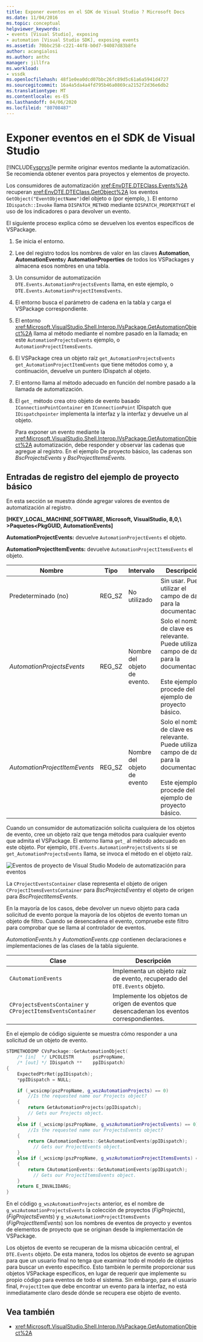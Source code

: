 ```yaml
---
title: Exponer eventos en el SDK de Visual Studio ? Microsoft Docs
ms.date: 11/04/2016
ms.topic: conceptual
helpviewer_keywords:
- events [Visual Studio], exposing
- automation [Visual Studio SDK], exposing events
ms.assetid: 70bbc258-c221-44f8-b0d7-94087d83b8fe
author: acangialosi
ms.author: anthc
manager: jillfra
ms.workload:
- vssdk
ms.openlocfilehash: 48f1e0ea0dcd07bbc26fc89d5c61a6a5941d4727
ms.sourcegitcommit: 16a4a5da4a4fd795b46a0869ca2152f2d36e6db2
ms.translationtype: MT
ms.contentlocale: es-ES
ms.lasthandoff: 04/06/2020
ms.locfileid: "80708487"
---
```

# <a name="expose-events-in-the-visual-studio-sdk"></a>Exponer eventos en el SDK de Visual Studio
[!INCLUDE[vsprvs](../../code-quality/includes/vsprvs_md.md)]le permite originar eventos mediante la automatización. Se recomienda obtener eventos para proyectos y elementos de proyecto.

 Los consumidores de automatización <xref:EnvDTE.DTEClass.Events%2A> recuperan <xref:EnvDTE.DTEClass.GetObject%2A> los eventos `GetObject("EventObjectName")`del objeto o (por ejemplo, ). El entorno `IDispatch::Invoke` llama `DISPATCH_METHOD` mediante `DISPATCH_PROPERTYGET` el uso de los indicadores o para devolver un evento.

 El siguiente proceso explica cómo se devuelven los eventos específicos de VSPackage.

1. Se inicia el entorno.

2. Lee del registro todos los nombres de valor en las claves **Automation**, **AutomationEvents**y **AutomationProperties** de todos los VSPackages y almacena esos nombres en una tabla.

3. Un consumidor de automatización `DTE.Events.AutomationProjectsEvents` llama, en este ejemplo, o `DTE.Events.AutomationProjectItemsEvents`.

4. El entorno busca el parámetro de cadena en la tabla y carga el VSPackage correspondiente.

5. El entorno <xref:Microsoft.VisualStudio.Shell.Interop.IVsPackage.GetAutomationObject%2A> llama al método mediante el nombre pasado en la llamada; en este `AutomationProjectsEvents` ejemplo, o `AutomationProjectItemsEvents`.

6. El VSPackage crea un objeto raíz `get_AutomationProjectsEvents` `get_AutomationProjectItemEvents` que tiene métodos como y, a continuación, devuelve un puntero IDispatch al objeto.

7. El entorno llama al método adecuado en función del nombre pasado a la llamada de automatización.

8. El `get_` método crea otro objeto de evento basado `IConnectionPointContainer` en `IConnectionPoint` IDispatch que `IDispatchpointer` implementa la interfaz y la interfaz y devuelve un al objeto.

   Para exponer un evento mediante la <xref:Microsoft.VisualStudio.Shell.Interop.IVsPackage.GetAutomationObject%2A> automatización, debe responder y observar las cadenas que agregue al registro. En el ejemplo De proyecto básico, las cadenas son *BscProjectsEvents* y *BscProjectItemsEvents*.

## <a name="registry-entries-from-the-basic-project-sample"></a>Entradas de registro del ejemplo de proyecto básico
 En esta sección se muestra dónde agregar valores de eventos de automatización al registro.

 **[HKEY_LOCAL_MACHINE,SOFTWARE, Microsoft, VisualStudio, 8,0,\\ \>Paquetes<PkgGUID, AutomationEvents]**

 **AutomationProjectEvents:** devuelve `AutomationProjectEvents` el objeto.

 **AutomationProjectItemEvents:** devuelve `AutomationProjectItemsEvents` el objeto.

|Nombre|Tipo|Intervalo|Descripción|
|----------|----------|-----------|-----------------|
|Predeterminado (no)|REG_SZ|No utilizado|Sin usar. Puede utilizar el campo de datos para la documentación.|
|*AutomationProjectsEvents*|REG_SZ|Nombre del objeto de evento.|Solo el nombre de clave es relevante. Puede utilizar el campo de datos para la documentación.<br /><br /> Este ejemplo procede del ejemplo de proyecto básico.|
|*AutomationProjectItemEvents*|REG_SZ|Nombre del objeto de evento|Solo el nombre de clave es relevante. Puede utilizar el campo de datos para la documentación.<br /><br /> Este ejemplo procede del ejemplo de proyecto básico.|

 Cuando un consumidor de automatización solicita cualquiera de los objetos de evento, cree un objeto raíz que tenga métodos para cualquier evento que admita el VSPackage. El entorno llama `get_` al método adecuado en este objeto. Por ejemplo, `DTE.Events.AutomationProjectsEvents` si se `get_AutomationProjectsEvents` llama, se invoca el método en el objeto raíz.

 ![Eventos de proyecto de Visual Studio](../../extensibility/internals/media/projectevents.gif "ProjectEvents") Modelo de automatización para eventos

 La `CProjectEventsContainer` clase representa el objeto de origen `CProjectItemsEventsContainer` para *BscProjectsEvents*y el objeto de origen para *BscProjectItemsEvents*.

 En la mayoría de los casos, debe devolver un nuevo objeto para cada solicitud de evento porque la mayoría de los objetos de evento toman un objeto de filtro. Cuando se desencadena el evento, compruebe este filtro para comprobar que se llama al controlador de eventos.

 *AutomationEvents.h* y *AutomationEvents.cpp* contienen declaraciones e implementaciones de las clases de la tabla siguiente.

|Clase|Descripción|
|-----------|-----------------|
|`CAutomationEvents`|Implementa un objeto raíz de evento, recuperado del `DTE.Events` objeto.|
|`CProjectsEventsContainer` y `CProjectItemsEventsContainer`|Implemente los objetos de origen de eventos que desencadenan los eventos correspondientes.|

 En el ejemplo de código siguiente se muestra cómo responder a una solicitud de un objeto de evento.

```cpp
STDMETHODIMP CVsPackage::GetAutomationObject(
    /* [in]  */ LPCOLESTR       pszPropName,
    /* [out] */ IDispatch **    ppIDispatch)
{
    ExpectedPtrRet(ppIDispatch);
    *ppIDispatch = NULL;

    if (_wcsicmp(pszPropName, g_wszAutomationProjects) == 0)
        //Is the requested name our Projects object?
    {
        return GetAutomationProjects(ppIDispatch);
        // Gets our Projects object.
    }
    else if (_wcsicmp(pszPropName, g_wszAutomationProjectsEvents) == 0)
        //Is the requested name our ProjectsEvents object?
    {
        return CAutomationEvents::GetAutomationEvents(ppIDispatch);
          // Gets our ProjectEvents object.
    }
    else if (_wcsicmp(pszPropName, g_wszAutomationProjectItemsEvents) == 0)  //Is the requested name our ProjectsItemsEvents object?
    {
        return CAutomationEvents::GetAutomationEvents(ppIDispatch);
          // Gets our ProjectItemsEvents object.
    }
    return E_INVALIDARG;
}
```

 En el código `g_wszAutomationProjects` anterior, es el nombre de `g_wszAutomationProjectsEvents` la colección de proyectos (*FigProjects*), (*FigProjectsEvents*) y `g_wszAutomationProjectItemsEvents` (*FigProjectItemEvents*) son los nombres de eventos de proyecto y eventos de elementos de proyecto que se originan desde la implementación de VSPackage.

 Los objetos de evento se recuperan de la misma ubicación central, el `DTE.Events` objeto. De esta manera, todos los objetos de evento se agrupan para que un usuario final no tenga que examinar todo el modelo de objetos para buscar un evento específico. Esto también le permite proporcionar sus objetos VSPackage específicos, en lugar de requerir que implemente su propio código para eventos de todo el sistema. Sin embargo, para el usuario final, `ProjectItem` que debe encontrar un evento para la interfaz, no está inmediatamente claro desde dónde se recupera ese objeto de evento.

## <a name="see-also"></a>Vea también
- <xref:Microsoft.VisualStudio.Shell.Interop.IVsPackage.GetAutomationObject%2A>
